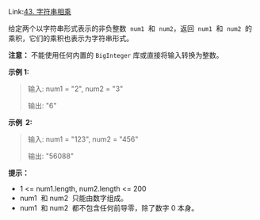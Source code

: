 Link:[43. 字符串相乘](https://leetcode.cn/problems/multiply-strings)

给定两个以字符串形式表示的非负整数  `num1`  和  `num2`，返回  `num1`  和  `num2`  的乘积，它们的乘积也表示为字符串形式。

**注意：** 不能使用任何内置的 `BigInteger` 库或直接将输入转换为整数。

**示例 1:**

> 输入: num1 = "2", num2 = "3"
>
> 输出: "6"

**示例  2:**

> 输入: num1 = "123", num2 = "456"
>
> 输出: "56088"



**提示：**

- 1 <= num1.length, num2.length <= 200
- num1  和 num2  只能由数字组成。
- num1  和 num2  都不包含任何前导零，除了数字 0 本身。
